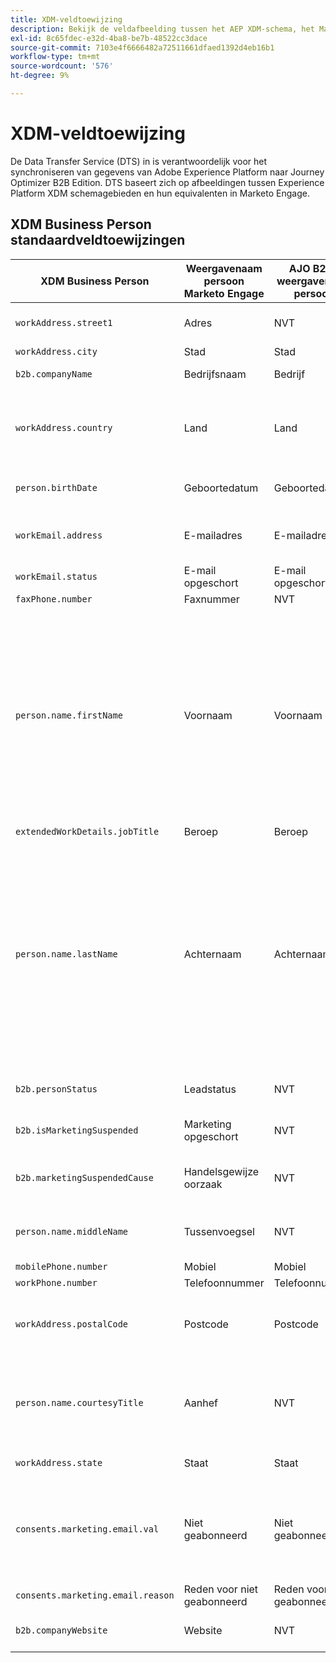 ```yaml
---
title: XDM-veldtoewijzing
description: Bekijk de veldafbeelding tussen het AEP XDM-schema, het Marketo Engage en de Journey Optimizer B2B Edition.
exl-id: 8c65fdec-e32d-4ba8-be7b-48522cc3dace
source-git-commit: 7103e4f6666482a72511661dfaed1392d4eb16b1
workflow-type: tm+mt
source-wordcount: '576'
ht-degree: 9%

---
```


# XDM-veldtoewijzing

De Data Transfer Service (DTS) in is verantwoordelijk voor het synchroniseren van gegevens van Adobe Experience Platform naar Journey Optimizer B2B Edition. DTS baseert zich op afbeeldingen tussen Experience Platform XDM schemagebieden en hun equivalenten in Marketo Engage.

## XDM Business Person standaardveldtoewijzingen

| XDM Business Person | Weergavenaam persoon Marketo Engage | AJO B2B-weergavenaam persoon | XDM-type | Marketo-type | XDM-beschrijving |
|------------------- |---------------------------------- |--------------------------- |-------- |------------ |--------------- |
| `workAddress.street1` | Adres | NVT | string | text | Primaire straatinformatie, appartementnummer, straatnummer en straatnaam. |
| `workAddress.city ` | Stad | Stad | string | string | De naam van de stad. |
| `b2b.companyName` | Bedrijfsnaam | Bedrijf | string | string | De naam van het bedrijf waaraan een ondernemer is gekoppeld. |
| `workAddress.country` | Land | Land | string | string | De naam van het door de overheid bestuurde gebied. Met uitzondering van `xdm:countryCode` is dit een veld met vrije vorm dat de landnaam in elke taal kan hebben. |
| `person.birthDate` | Geboortedatum | Geboortedatum | string | date | De volledige datum waarop een persoon is geboren.  YYYY-MM-DD |
| `workEmail.address` | E-mailadres | E-mailadres | string | email | Het technische adres, bijvoorbeeld, &quot;<name@domain.com>&quot;zoals algemeen bepaald in RFC2822 en verdere normen. |
| `workEmail.status` | E-mail opgeschort | E-mail opgeschort | string | boolean | Een indicatie van de mogelijkheid om het e-mailadres te gebruiken. |
| `faxPhone.number` | Faxnummer | NVT | string | telefoon | Telefoonnummer fax. |
| `person.name.firstName` | Voornaam | Voornaam | string | string | Het eerste segment van de naam in de schrijfvolgorde wordt meestal geaccepteerd in de taal van de naam. In veel culturen is dit de persoonlijke of voornaam die de voorkeur heeft. De eigenschappen firstName en lastName zijn geïntroduceerd om verenigbaarheid met bestaande systemen te handhaven die modelnamen op een vereenvoudigde, niet-semantische, en niet-internationaliseerbare manier modelleren. Het gebruik van xdm:fullName heeft altijd de voorkeur. |
| `extendedWorkDetails.jobTitle` | Beroep | Beroep | string | string | Functie van de persoon. |
| `person.name.lastName` | Achternaam | Achternaam | string | string | Het laatste segment van de naam in de schrijfvolgorde dat het meest wordt geaccepteerd in de taal van de naam. In veel culturen is dit de overgenomen familienaam, achternaam, patronymische of matronymische naam. De eigenschappen firstName en lastName zijn geïntroduceerd om verenigbaarheid met bestaande systemen te handhaven die modelnamen op een vereenvoudigde, niet-semantische, en niet-internationaliseerbare manier modelleren. Het gebruik van xdm:fullName heeft altijd de voorkeur. |
| `b2b.personStatus` | Leadstatus | NVT | string | string | Veld waar de huidige marketing-/verkoopstatus van de persoon wordt geregistreerd. |
| `b2b.isMarketingSuspended` | Marketing opgeschort | NVT | boolean | boolean | Geeft aan of het op de markt brengen is opgeschort voor de persoon. |
| `b2b.marketingSuspendedCause` | Handelsgewijze oorzaak | NVT | string | string | Als het op de markt brengen voor de persoon wordt opgeschort, verstrekt dit bezit de reden waarom. |
| `person.name.middleName` | Tussenvoegsel | NVT | string | telefoon | Midden-, alternatieve of aanvullende namen opgegeven tussen de voornaam en achternaam. |
| `mobilePhone.number` | Mobiel | Mobiel | string | telefoon | Mobiel telefoonnummer. |
| `workPhone.number` | Telefoonnummer | Telefoonnummer | string | telefoon | Telefoonnummer zakelijk. |
| `workAddress.postalCode` | Postcode | Postcode | string | string | De postcode van de locatie. Postcodes zijn niet voor alle landen beschikbaar. In sommige landen zal dit slechts een deel van de postcode bevatten. |
| `person.name.courtesyTitle` | Aanhef | NVT | string | string | Normaal gesproken een afkorting van de titel, de eer of de aanhef van een persoon. De courtesyTitle wordt gebruikt voor volledige of achternaam in het openen van teksten. Bijvoorbeeld meneer, juffrouw of Dr. |
| `workAddress.state` | Staat | Staat | string | string | De naam van de staat. Dit is een veld met vrije vorm. |
| `consents.marketing.email.val` | Niet geabonneerd | Niet geabonneerd | string | boolean | Als unsubscribed waar is (bijvoorbeeld waarde = 1), stelt u `consents.marketing.email.val` in als (n). Als unsubscribed vals is (bijvoorbeeld, waarde = 0), dan plaats toestemmingen.marketing.email.val als ongeldig. |
| `consents.marketing.email.reason` | Reden voor niet geabonneerd | Reden voor niet geabonneerd | string | string |  |
| `b2b.companyWebsite` | Website | NVT | string | url | Website van het bedrijf waaraan een ondernemer wordt geassocieerd. |
